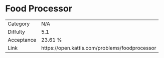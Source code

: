 # Food Processor

<table>
    <tr>
        <td>Category</td>
        <td>N/A</td>
    </tr>
    <tr>
        <td>Diffulty</td>
        <td>5.1</td>
    </tr>
    <tr>
        <td>Acceptance</td>
        <td>23.61 %</td>
    </tr>
    <tr>
        <td>Link</td>
        <td>https://open.kattis.com/problems/foodprocessor</td>
    </tr>
</table>